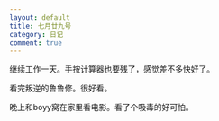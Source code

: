 ```yaml
---
layout: default
title: 七月廿九号
category: 日记
comment: true
---
```

继续工作一天。手按计算器也要残了，感觉差不多快好了。

看完叛逆的鲁鲁修。很好看。

晚上和boyy窝在家里看电影。看了个吸毒的好可怕。